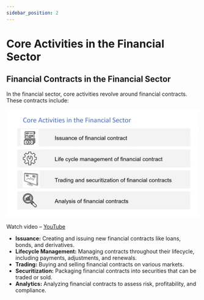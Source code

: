 ```yaml
---
sidebar_position: 2
---
```


# Core Activities in the Financial Sector

## Financial Contracts in the Financial Sector

In the financial sector, core activities revolve around financial contracts. These contracts include:

![image](../../assets/core_activities_finance.png)

Watch video – [YouTube](https://youtu.be/DGbhhUmrwWU?si=V1ibiBrYBs8UH36&t=130s)

- **Issuance:** Creating and issuing new financial contracts like loans, bonds, and derivatives.
- **Lifecycle Management:** Managing contracts throughout their lifecycle, including payments, adjustments, and renewals.
- **Trading:** Buying and selling financial contracts on various markets.
- **Securitization:** Packaging financial contracts into securities that can be traded or sold.
- **Analytics:** Analyzing financial contracts to assess risk, profitability, and compliance.
